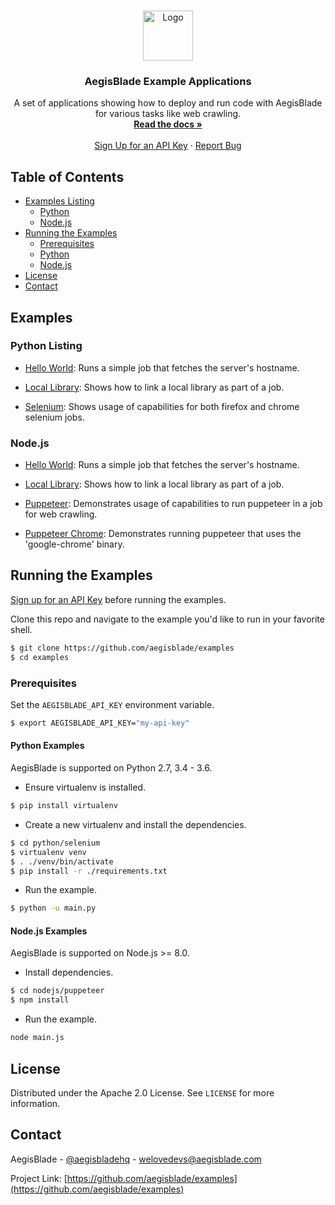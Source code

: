 <!-- PROJECT SHIELDS -->
<!--
*** I'm using markdown "reference style" links for readability.
*** Reference links are enclosed in brackets [ ] instead of parentheses ( ).
*** See the bottom of this document for the declaration of the reference variables
*** for contributors-url, forks-url, etc. This is an optional, concise syntax you may use.
*** https://www.markdownguide.org/basic-syntax/#reference-style-links
-->
<!-- [![Contributors][contributors-shield]][contributors-url]
[![Forks][forks-shield]][forks-url]
[![Stargazers][stars-shield]][stars-url]
[![Issues][issues-shield]][issues-url]
[![MIT License][license-shield]][license-url]
[![LinkedIn][linkedin-shield]][linkedin-url] -->



<!-- PROJECT LOGO -->
<br />
<p align="center">
  <a href="https://www.aegisblade.com">
    <img src="https://www.aegisblade.com/images/BigCloud.png" alt="Logo" width="80" height="80">
  </a>

  <h3 align="center">AegisBlade Example Applications</h3>

  <p align="center">
    A set of applications showing how to deploy and run code with AegisBlade for various tasks like web crawling.
    <br />
    <a href="https://www.aegisblade.com/docs"><strong>Read the docs »</strong></a>
    <br />
    <br />
    <a href="https://www.aegisblade.com/account/register">Sign Up for an API Key</a>
    ·
    <a href="https://github.com/aegisblade/examples/issues">Report Bug</a>
  </p>
</p>



<!-- TABLE OF CONTENTS -->
## Table of Contents

* [Examples Listing](#examples)
  * [Python](#python-listing)
  * [Node.js](#nodejs-listing)
* [Running the Examples](#running-the-examples)
  * [Prerequisites](#prerequisites)
  * [Python](#python-examples)
  * [Node.js](#nodejs-examples)
* [License](#license)
* [Contact](#contact)


## Examples

### Python Listing

- [Hello World](./python/helloworld): Runs a simple job that fetches the server's hostname.

- [Local Library](./python/local_library): Shows how to link a local library as part of a job.

- [Selenium](./python/selenium): Shows usage of capabilities for both firefox and chrome selenium jobs.

### Node.js

- [Hello World](./nodejs/helloworld): Runs a simple job that fetches the server's hostname.

- [Local Library](./nodejs/local_library): Shows how to link a local library as part of a job. 

- [Puppeteer](./nodejs/puppeteer): Demonstrates usage of capabilities to run puppeteer in a job for web crawling.

- [Puppeteer Chrome](./nodejs/puppeteer-chrome): Demonstrates running puppeteer that uses the 'google-chrome' binary.


## Running the Examples

[Sign up for an API Key][aegisblade-register] before running the examples.

Clone this repo and navigate to the example you'd like to run in your favorite shell.

```bash
$ git clone https://github.com/aegisblade/examples
$ cd examples
```

### Prerequisites

Set the `AEGISBLADE_API_KEY` environment variable.

```bash
$ export AEGISBLADE_API_KEY="my-api-key"
```

#### Python Examples

AegisBlade is supported on Python 2.7, 3.4 - 3.6.

- Ensure virtualenv is installed.

```bash
$ pip install virtualenv
```

- Create a new virtualenv and install the dependencies.

```bash
$ cd python/selenium
$ virtualenv venv
$ . ./venv/bin/activate
$ pip install -r ./requirements.txt
```

- Run the example.

```bash
$ python -u main.py
```

#### Node.js Examples

AegisBlade is supported on Node.js >= 8.0.

- Install dependencies.

```bash
$ cd nodejs/puppeteer
$ npm install
```

- Run the example.

```bash
node main.js
```


<!-- LICENSE -->
## License

Distributed under the Apache 2.0 License. See `LICENSE` for more information.


<!-- CONTACT -->
## Contact

AegisBlade - [@aegisbladehq](https://twitter.com/aegisbladehq) - welovedevs@aegisblade.com

Project Link: [https://github.com/aegisblade/examples](https://github.com/aegisblade/examples)

[aegisblade-register]: https://www.aegisblade.com/account/register
[aegisblade-docs]: https://www.aegisblade.com/account/register


